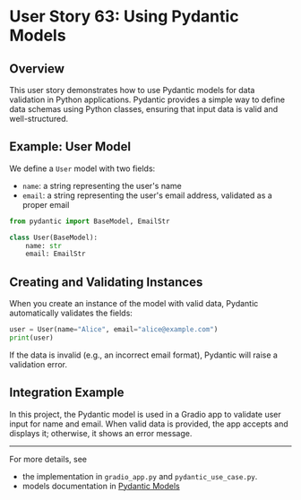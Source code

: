 # User Story 63: Using Pydantic Models

## Overview
This user story demonstrates how to use Pydantic models for data validation in Python applications. Pydantic provides a simple way to define data schemas using Python classes, ensuring that input data is valid and well-structured.

## Example: User Model
We define a `User` model with two fields:
- `name`: a string representing the user's name
- `email`: a string representing the user's email address, validated as a proper email

```python
from pydantic import BaseModel, EmailStr

class User(BaseModel):
    name: str
    email: EmailStr
```

## Creating and Validating Instances
When you create an instance of the model with valid data, Pydantic automatically validates the fields:

```python
user = User(name="Alice", email="alice@example.com")
print(user)
```

If the data is invalid (e.g., an incorrect email format), Pydantic will raise a validation error.

## Integration Example
In this project, the Pydantic model is used in a Gradio app to validate user input for name and email. When valid data is provided, the app accepts and displays it; otherwise, it shows an error message.

---
For more details, see 
 - the implementation in `gradio_app.py` and `pydantic_use_case.py`.
 - models documentation in [Pydantic Models](https://docs.pydantic.dev/latest/concepts/models/)
